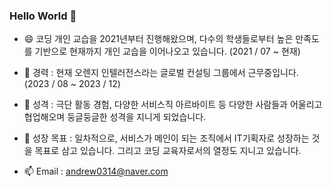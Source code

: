 ### Hello World 👋

- 😄 코딩 개인 교습을 2021년부터 진행해왔으며, 다수의 학생들로부터 높은 만족도를 기반으로 현재까지 개인 교습을 이어나오고 있습니다. (2021 / 07 ~ 현재)
- 🔭 경력 : 현재 오렌지 인텔러전스라는 글로벌 컨설팅 그룹에서 근무중입니다. (2023 / 08 ~ 2023 / 12)
- 👯 성격 : 극단 활동 경험, 다양한 서비스직 아르바이트 등 다양한 사람들과 어울리고 협업해오며 둥글둥글한 성격을 지니게 되었습니다.
- 🌱 성장 목표 : 일차적으로, 서비스가 메인이 되는 조직에서 IT기획자로 성장하는 것을 목표로 삼고 있습니다. 그리고 코딩 교육자로서의 열정도 지니고 있습니다. 

- 📫 Email : andrew0314@naver.com
<!--
**Wonchang0314/Wonchang0314** is a ✨ _special_ ✨ repository because its `README.md` (this file) appears on your GitHub profile.

Here are some ideas to get you started:

- 🔭 I’m currently working on ...
- 🌱 I’m currently learning ...
- 👯 I’m looking to collaborate on ...
- 🤔 I’m looking for help with ...
- 💬 Ask me about ...
- 📫 How to reach me: ...
- 😄 Pronouns: ...
- ⚡ Fun fact: ...
-->
